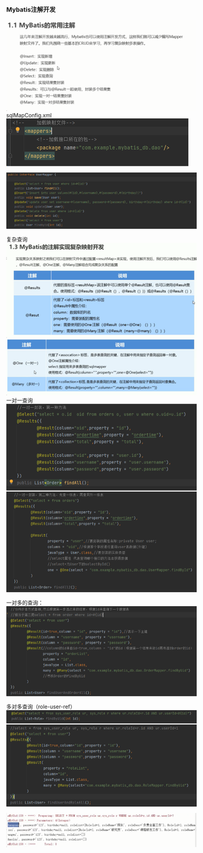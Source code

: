 ### Mybatis注解开发
![](MyBatis_2%E6%B3%A8%E8%A7%A3%E5%BC%80%E5%8F%91_md_files/image_20211005080729.png?v=1&type=image&token=V1:f7IOrhibNL3_QQouzD_vbeZZ3dLmgIuHUcIaquDKZ0k)
sqlMapConfig.xml
![](MyBatis_2%E6%B3%A8%E8%A7%A3%E5%BC%80%E5%8F%91_md_files/image_20211005085028.png?v=1&type=image&token=V1:uzHb3fk2RMH8ohGQ-Re45qUrlsc1_kVRWcic6rJaYxY)

![](MyBatis_2%E6%B3%A8%E8%A7%A3%E5%BC%80%E5%8F%91_md_files/image_20211005085059.png?v=1&type=image&token=V1:W0KWMPQ2y_8uNrvL29iqz3n2rbi-8CfnMMFaYUHEk68)

复杂查询
![](MyBatis_2%E6%B3%A8%E8%A7%A3%E5%BC%80%E5%8F%91_md_files/image_20211005085231.png?v=1&type=image&token=V1:0vLp8gbtbSI9k-v3JHuaAQWi96Tb2NwfZAgykcQYsSw)
![](MyBatis_2%E6%B3%A8%E8%A7%A3%E5%BC%80%E5%8F%91_md_files/image_20211005085324.png?v=1&type=image&token=V1:YH7SNqYpUjsAUcyyiZA8FOLZcgmNsBhhfAuwWU4eHKQ)
一对一查询
![](MyBatis_2%E6%B3%A8%E8%A7%A3%E5%BC%80%E5%8F%91_md_files/image_20211005090951.png?v=1&type=image&token=V1:tMeHZqvxu3DaMioj0BgKscc-aeLhU2-50MQD1Nuukxw)
![](MyBatis_2%E6%B3%A8%E8%A7%A3%E5%BC%80%E5%8F%91_md_files/image_20211005091011.png?v=1&type=image&token=V1:tucHh0CCeLqK0ytbh2PunQ2pTAvGZK5BRrdTODieYWU)

一对多的查询：
![](MyBatis_2%E6%B3%A8%E8%A7%A3%E5%BC%80%E5%8F%91_md_files/image_20211005092739.png?v=1&type=image&token=V1:chbR8TmEtZk7kmMkuFJIvItlZeAVB6MGWiPNHaihg6A)

多对多查询（role-user-ref）
![](MyBatis_2%E6%B3%A8%E8%A7%A3%E5%BC%80%E5%8F%91_md_files/image_20211005093741.png?v=1&type=image&token=V1:IcvY32FkOgu0VzeL7xdyiqhyLm8duKQa0cX-u626bA8)
![](MyBatis_2%E6%B3%A8%E8%A7%A3%E5%BC%80%E5%8F%91_md_files/image_20211005093758.png?v=1&type=image&token=V1:_1RXXWBewBJTLRPNHlLfwVZpBQuRSUV-FxAL3BydwgA)

![](MyBatis_2%E6%B3%A8%E8%A7%A3%E5%BC%80%E5%8F%91_md_files/image_20211005093950.png?v=1&type=image&token=V1:iUBDFVoQNlPWEBiCcAnTCOrOfuDWsjIolBvgzvZgMr8)

